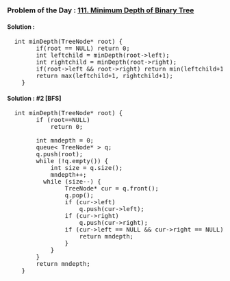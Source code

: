 ### Problem of the Day : [111. Minimum Depth of Binary Tree](https://leetcode.com/problems/minimum-depth-of-binary-tree/)

#### Solution :
<pre>
  int minDepth(TreeNode* root) {
        if(root == NULL) return 0;
        int leftchild = minDepth(root->left);
        int rightchild = minDepth(root->right);
        if(root->left && root->right) return min(leftchild+1,rightchild+1);
        return max(leftchild+1, rightchild+1);
    }
</pre>

#### Solution : #2 [BFS]
<pre>
  int minDepth(TreeNode* root) {
        if (root==NULL) 
            return 0;

        int mndepth = 0;
        queue< TreeNode* > q;
        q.push(root);
        while (!q.empty()) {
            int size = q.size();
            mndepth++;
          while (size--) {
                TreeNode* cur = q.front(); 
                q.pop();
                if (cur->left)
                    q.push(cur->left);
                if (cur->right)
                    q.push(cur->right);
                if (cur->left == NULL && cur->right == NULL) {
                    return mndepth;
                }
            }
        }
        return mndepth;
    }
</pre>
